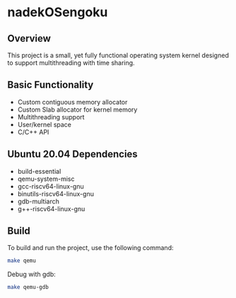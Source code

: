 # nadekOSengoku

## Overview

This project is a small, yet fully functional operating system kernel designed to support multithreading with time sharing.

## Basic Functionality

- Custom contiguous memory allocator
- Custom Slab allocator for kernel memory
- Multithreading support
- User/kernel space
- C/C++ API

## Ubuntu 20.04 Dependencies

- build-essential
- qemu-system-misc
- gcc-riscv64-linux-gnu
- binutils-riscv64-linux-gnu
- gdb-multiarch
- g++-riscv64-linux-gnu

## Build

To build and run the project, use the following command:

```bash
make qemu
```
Debug with gdb:
```bash
make qemu-gdb
```
